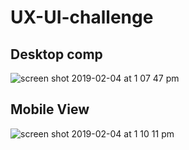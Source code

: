 # UX-UI-challenge

## Desktop comp
![screen shot 2019-02-04 at 1 07 47 pm](https://user-images.githubusercontent.com/37079656/52236523-52b68c00-2884-11e9-8041-8a74487dc1c9.png)

## Mobile View
![screen shot 2019-02-04 at 1 10 11 pm](https://user-images.githubusercontent.com/37079656/52236470-2e5aaf80-2884-11e9-9338-af097850640b.png)
